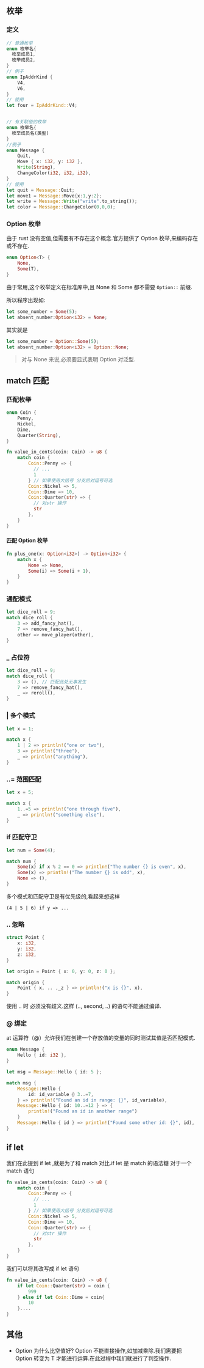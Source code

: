 ## 枚举

### 定义

```rust
// 普通枚举
enum 枚举名{
  枚举成员1,
  枚举成员2,
}
// 例子
enum IpAddrKind {
    V4,
    V6,
}
// 使用
let four = IpAddrKind::V4;


// 有关联值的枚举
enum 枚举名{
  枚举成员名(类型)
}
//例子
enum Message {
    Quit,
    Move { x: i32, y: i32 },
    Write(String),
    ChangeColor(i32, i32, i32),
}
// 使用
let quit = Message::Quit;
let move1 = Message::Move{x:1,y:2};
let write = Message::Write("write".to_string());
let color = Message::ChangeColor(0,0,0);
```

### Option 枚举

由于 rust 没有空值,但需要有不存在这个概念.官方提供了 Option 枚举,来编码存在或不存在.

```rust
enum Option<T> {
    None,
    Some(T),
}
```

由于常用,这个枚举定义在标准库中,且 None 和 Some<T> 都不需要 `Option::` 前缀.

所以程序出现如:

```rust
let some_number = Some(5);
let absent_number:Option<i32> = None;
```

其实就是

```rust
let some_number = Option::Some(5);
let absent_number:Option<i32> = Option::None;
```

> 对与 None 来说,必须要显式表明 Option 对泛型.

## match 匹配

### 匹配枚举

```rust
enum Coin {
    Penny,
    Nickel,
    Dime,
    Quarter(String),
}

fn value_in_cents(coin: Coin) -> u8 {
    match coin {
        Coin::Penny => {
          // ...
          1
        } // 如果使用大括号 分支后对逗号可选
        Coin::Nickel => 5,
        Coin::Dime => 10,
        Coin::Quarter(str) => {
          // 对str 操作
          str
        },
    }
}
```

#### 匹配 Option 枚举

```rust
fn plus_one(x: Option<i32>) -> Option<i32> {
    match x {
        None => None,
        Some(i) => Some(i + 1),
    }
}
```

### 通配模式

```rust
let dice_roll = 9;
match dice_roll {
    3 => add_fancy_hat(),
    7 => remove_fancy_hat(),
    other => move_player(other),
}
```

### \_ 占位符

```rust
let dice_roll = 9;
match dice_roll {
    3 => (), // 匹配此处无事发生
    7 => remove_fancy_hat(),
    _ => reroll(),
}
```

### | 多个模式

```rust
let x = 1;

match x {
    1 | 2 => println!("one or two"),
    3 => println!("three"),
    _ => println!("anything"),
}
```

### ..= 范围匹配

```rust
let x = 5;

match x {
    1..=5 => println!("one through five"),
    _ => println!("something else"),
}
```

### if 匹配守卫

```rust
let num = Some(4);

match num {
    Some(x) if x % 2 == 0 => println!("The number {} is even", x),
    Some(x) => println!("The number {} is odd", x),
    None => (),
}
```

多个模式和匹配守卫是有优先级的,看起来想这样

`(4 | 5 | 6) if y => ...`

### .. 忽略

```rust
struct Point {
    x: i32,
    y: i32,
    z: i32,
}

let origin = Point { x: 0, y: 0, z: 0 };

match origin {
    Point { x, .. ,_z } => println!("x is {}", x),
}
```

使用 .. 时 必须没有歧义.这样 (.., second, ..) 的语句不能通过编译.

### @ 绑定

at 运算符（@）允许我们在创建一个存放值的变量的同时测试其值是否匹配模式.

```rust
enum Message {
    Hello { id: i32 },
}

let msg = Message::Hello { id: 5 };

match msg {
    Message::Hello {
        id: id_variable @ 3..=7,
    } => println!("Found an id in range: {}", id_variable),
    Message::Hello { id: 10..=12 } => {
        println!("Found an id in another range")
    }
    Message::Hello { id } => println!("Found some other id: {}", id),
}
```

## if let

我们在此提到 if let ,就是为了和 match 对比.if let 是 match 的语法糖
对于一个 match 语句

```rust
fn value_in_cents(coin: Coin) -> u8 {
    match coin {
        Coin::Penny => {
          // ...
          1
        } // 如果使用大括号 分支后对逗号可选
        Coin::Nickel => 5,
        Coin::Dime => 10,
        Coin::Quarter(str) => {
          // 对str 操作
          str
        },
    }
}
```

我们可以将其改写成 if let 语句

```rust
fn value_in_cents(coin: Coin) -> u8 {
    if let Coin::Quarter(str) = coin {
        999
    } else if let Coin::Dime = coin{
        10
    }....
}
```

## 其他

- Option<T> 为什么比空值好?
  Option<T> 不能直接操作,如加减乘除.我们需要把 Option<T> 转变为 T 才能进行运算.在此过程中我们就进行了判空操作.
